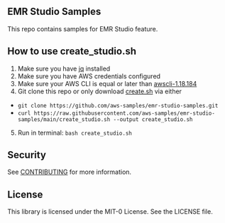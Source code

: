## EMR Studio Samples

This repo contains samples for EMR Studio feature.

## How to use create_studio.sh


1. Make sure you have [jq](https://stedolan.github.io/jq/) installed
2. Make sure you have AWS credentials configured
3. Make sure your AWS CLI is equal or later than [awscli-1.18.184](https://github.com/aws/aws-cli/releases/tag/1.18.184)
4. Git clone this repo or only download [create.sh](https://raw.githubusercontent.com/aws-samples/emr-studio-samples/main/create_studio.sh) via either
 * ```git clone https://github.com/aws-samples/emr-studio-samples.git```
 * ```curl https://raw.githubusercontent.com/aws-samples/emr-studio-samples/main/create_studio.sh --output create_studio.sh```
5. Run in terminal: ```bash create_studio.sh```



## Security

See [CONTRIBUTING](CONTRIBUTING.md#security-issue-notifications) for more information.

## License

This library is licensed under the MIT-0 License. See the LICENSE file.

